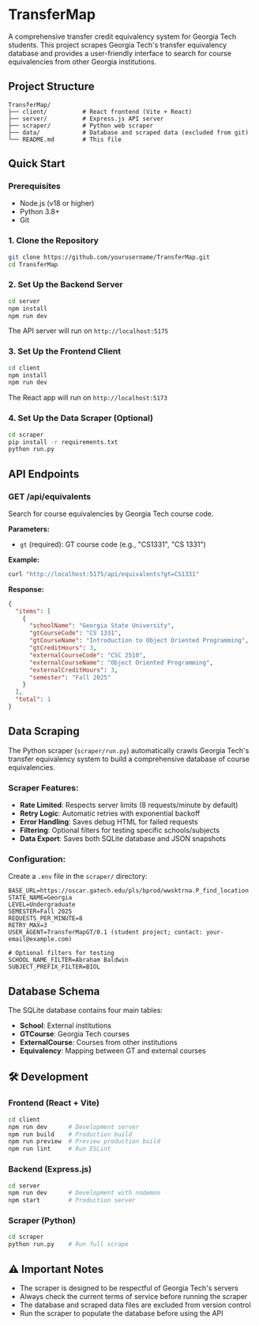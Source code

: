 # TransferMap

A comprehensive transfer credit equivalency system for Georgia Tech students. This project scrapes Georgia Tech's transfer equivalency database and provides a user-friendly interface to search for course equivalencies from other Georgia institutions.

## Project Structure

```
TransferMap/
├── client/          # React frontend (Vite + React)
├── server/          # Express.js API server
├── scraper/         # Python web scraper
├── data/            # Database and scraped data (excluded from git)
└── README.md        # This file
```

## Quick Start

### Prerequisites
- Node.js (v18 or higher)
- Python 3.8+
- Git

### 1. Clone the Repository
```bash
git clone https://github.com/yourusername/TransferMap.git
cd TransferMap
```

### 2. Set Up the Backend Server
```bash
cd server
npm install
npm run dev
```
The API server will run on `http://localhost:5175`

### 3. Set Up the Frontend Client
```bash
cd client
npm install
npm run dev
```
The React app will run on `http://localhost:5173`

### 4. Set Up the Data Scraper (Optional)
```bash
cd scraper
pip install -r requirements.txt
python run.py
```

## API Endpoints

### GET /api/equivalents
Search for course equivalencies by Georgia Tech course code.

**Parameters:**
- `gt` (required): GT course code (e.g., "CS1331", "CS 1331")

**Example:**
```bash
curl "http://localhost:5175/api/equivalents?gt=CS1331"
```

**Response:**
```json
{
  "items": [
    {
      "schoolName": "Georgia State University",
      "gtCourseCode": "CS 1331",
      "gtCourseName": "Introduction to Object Oriented Programming",
      "gtCreditHours": 3,
      "externalCourseCode": "CSC 2510",
      "externalCourseName": "Object Oriented Programming",
      "externalCreditHours": 3,
      "semester": "Fall 2025"
    }
  ],
  "total": 1
}
```

## Data Scraping

The Python scraper (`scraper/run.py`) automatically crawls Georgia Tech's transfer equivalency system to build a comprehensive database of course equivalencies.

### Scraper Features:
- **Rate Limited**: Respects server limits (8 requests/minute by default)
- **Retry Logic**: Automatic retries with exponential backoff
- **Error Handling**: Saves debug HTML for failed requests
- **Filtering**: Optional filters for testing specific schools/subjects
- **Data Export**: Saves both SQLite database and JSON snapshots

### Configuration:
Create a `.env` file in the `scraper/` directory:
```env
BASE_URL=https://oscar.gatech.edu/pls/bprod/wwsktrna.P_find_location
STATE_NAME=Georgia
LEVEL=Undergraduate
SEMESTER=Fall 2025
REQUESTS_PER_MINUTE=8
RETRY_MAX=3
USER_AGENT=TransferMapGT/0.1 (student project; contact: your-email@example.com)

# Optional filters for testing
SCHOOL_NAME_FILTER=Abraham Baldwin
SUBJECT_PREFIX_FILTER=BIOL
```

## Database Schema

The SQLite database contains four main tables:

- **School**: External institutions
- **GTCourse**: Georgia Tech courses
- **ExternalCourse**: Courses from other institutions
- **Equivalency**: Mapping between GT and external courses

## 🛠️ Development

### Frontend (React + Vite)
```bash
cd client
npm run dev      # Development server
npm run build    # Production build
npm run preview  # Preview production build
npm run lint     # Run ESLint
```

### Backend (Express.js)
```bash
cd server
npm run dev      # Development with nodemon
npm start        # Production server
```

### Scraper (Python)
```bash
cd scraper
python run.py    # Run full scrape
```

## ⚠️ Important Notes

- The scraper is designed to be respectful of Georgia Tech's servers
- Always check the current terms of service before running the scraper
- The database and scraped data files are excluded from version control
- Run the scraper to populate the database before using the API
